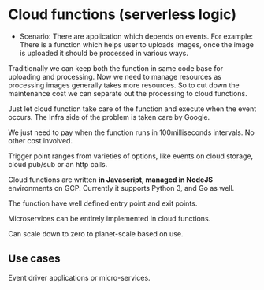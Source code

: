 # Cloud functions (serverless logic)

- Scenario: There are application which depends on events. For example: There is a function which helps user to uploads images, once the image is uploaded it should be processed in various ways.

Traditionally we can keep both the function in same code base for uploading and processing. Now we need to manage resources as processing images generally takes more resources. So to cut down the maintenance cost we can separate out the processing to cloud functions.

Just let cloud function take care of the function and execute when the event occurs. The Infra side of the problem is taken care by Google.

We just need to pay when the function runs in 100milliseconds intervals. No other cost involved.

Trigger point ranges from varieties of options, like events on cloud storage, cloud pub/sub or an http calls.

Cloud functions are written **in Javascript, managed in NodeJS** environments on GCP. Currently it supports Python 3, and Go as well.

The function have well defined entry point and exit points.

Microservices can be entirely implemented in cloud functions.

Can scale down to zero to planet-scale based on use.

## Use cases

Event driver applications or micro-services.

